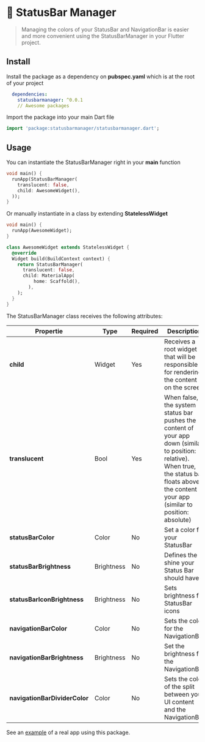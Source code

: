 # 🎨 StatusBar Manager
> Managing the colors of your StatusBar and NavigationBar is easier and more convenient using the StatusBarManager in your Flutter project.

## Install

Install the package as a dependency on __pubspec.yaml__ which is at the root of your project
```yaml
  dependencies:
    statusbarmanager: ^0.0.1
    // Awesome packages
```

Import the package into your main Dart file
```dart
import 'package:statusbarmanager/statusbarmanager.dart';
```

## Usage

You can instantiate the StatusBarManager right in your __main__ function
```dart
void main() {
  runApp(StatusBarManager(
    translucent: false,
    child: AwesomeWidget(),
  ));
}
```

Or manually instantiate in a class by extending __StatelessWidget__
```dart
void main() {
  runApp(AwesomeWidget);
}

class AwesomeWidget extends StatelessWidget {
  @override
  Widget build(BuildContext context) {
    return StatusBarManager(
      translucent: false,
      child: MaterialApp(
          home: Scaffold(),
        ),
    );
  }
}
```

The StatusBarManager class receives the following attributes:

| Propertie                     | Type       | Required    | Description              |
--------------------------------|------------|-------------|--------------------------|
| __child__                     | Widget     | Yes         | Receives a root widget that will be responsible for rendering the content on the screen          |
| __translucent__               | Bool       | Yes         | When false, the system status bar pushes the content of your app down (similar to position: relative). When true, the status bar floats above the content in your app (similar to position: absolute)       |
| __statusBarColor__            | Color      | No          | Set a color for your StatusBar      |
| __statusBarBrightness__       | Brightness | No          | Defines the shine your Status Bar should have |
| __statusBarIconBrightness__   | Brightness | No          | Sets brightness for StatusBar icons   |
| __navigationBarColor__        | Color      | No          | Sets the color for the NavigationBar  |
| __navigationBarBrightness__   | Brightness | No          | Set the brightness for the NavigationBar    |
| __navigationBarDividerColor__ | Color      | No          | Sets the color of the split between your UI content and the NavigationBar     |

See an [example](./example) of a real app using this package.